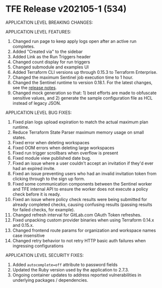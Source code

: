 # TFE Release v202105-1 (534)

APPLICATION LEVEL BREAKING CHANGES:



APPLICATION LEVEL FEATURES:

1. Changed run page to keep apply logs open after an active run completes.
1. Added "Created via" to the sidebar
1. Added Link as the Run Triggers header
1. Changed count display for run triggers
1. Changed submodule and examples UI
1. Added Terraform CLI versions up through 0.15.3 to Terraform Enterprise.
1. Changed the maximum Sentinel job execution time to 1 hour.
1. Changed the Sentinel runtime to version 0.18.1. For the latest changes, see the [release notes](https://docs.hashicorp.com/sentinel/changelog).
1. Changed mock generation so that: 1) best efforts are made to obfuscate sensitive values, and 2) generate the sample configuration file as HCL instead of legacy JSON.

APPLICATION LEVEL BUG FIXES:

1. Fixed plan logs upload expiration to match the actual maximum plan runtime.
1. Reduce Terraform State Parser maximum memory usage on small states.
1. Fixed error when deleting workspaces
1. Fixed OOM errors when deleting large workspaces
1. Fixed run trigger scrollbars when overflow is present
1. Fixed module view published date bug.
1. Fixed an issue where a user couldn't accept an invitation if they'd ever had an expired invite.
1. Fixed an issue preventing users who had an invalid invitation token from clicking through to the sign up form.
1. Fixed some communication components between the Sentinel worker and TFE internal API to ensure the worker does not execute a policy check before it is ready.
1. Fixed an issue where policy check results were being submitted for already completed checks, causing confusing results (passing results for failed checks, for example).
1. Changed refresh interval for GitLab.com OAuth Token refreshes.
1. Fixed unpacking custom provider binaries when using Terraform 0.14.x and 0.15.x.
1. Changed frontend route params for organization and workspace names case insensitive
1. Changed retry behavior to not retry HTTP basic auth failures when ingressing configurations

APPLICATION LEVEL SECURITY FIXES:
1. Added `autocomplete=off` attribute to password fields
1. Updated the Ruby version used by the application to 2.7.3.
1. Ongoing container updates to address reported vulnerabilities in underlying packages / dependencies.



